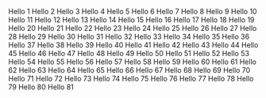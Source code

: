 Hello 1
Hello 2
Hello 3
Hello 4
Hello 5
Hello 6
Hello 7
Hello 8
Hello 9
Hello 10
Hello 11
Hello 12
Hello 13
Hello 14
Hello 15
Hello 16
Hello 17
Hello 18
Hello 19
Hello 20
Hello 21
Hello 22
Hello 23
Hello 24
Hello 25
Hello 26
Hello 27
Hello 28
Hello 29
Hello 30
Hello 31
Hello 32
Hello 33
Hello 34
Hello 35
Hello 36
Hello 37
Hello 38
Hello 39
Hello 40
Hello 41
Hello 42
Hello 43
Hello 44
Hello 45
Hello 46
Hello 47
Hello 48
Hello 49
Hello 50
Hello 51
Hello 52
Hello 53
Hello 54
Hello 55
Hello 56
Hello 57
Hello 58
Hello 59
Hello 60
Hello 61
Hello 62
Hello 63
Hello 64
Hello 65
Hello 66
Hello 67
Hello 68
Hello 69
Hello 70
Hello 71
Hello 72
Hello 73
Hello 74
Hello 75
Hello 76
Hello 77
Hello 78
Hello 79
Hello 80
Hello 81
